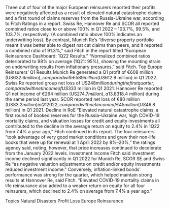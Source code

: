 Three out of four of the major European reinsurers reported their profits were negatively affected as a result of elevated natural catastrophe claims and a first round of claims reserves from the Russia-Ukraine war, according to Fitch Ratings in a report.
Swiss Re, Hannover Re and SCOR all reported combined ratios close to or above 100% in Q1 2022 – 103.7%, 99.5%, and 103.7%, respectively. (A combined ratio above 100% indicates an underwriting loss).
By contrast, Munich Re’s “diverse property portfolio meant it was better able to digest nat cat claims than peers, and it reported a combined ratio of 91.3%,” said Fitch in the report titled “European Reinsurance Dashboard: 1Q22 Results.”
“Normalized combined ratios deteriorated to 98% on average (1Q21: 95%), showing the mounting strain on underwriting results from inflationary pressures,” said Fitch.
Top Europe Reinsurers’ Q1 Results
Munich Re generated a Q1 profit of €608 million (US$632.6 million), compared with €589 million (US$612.9 million) in Q1 2022.
Swiss Re reported group net loss of US$248 million during the first quarter, compared with net income of US$333 million in Q1 2021.
Hannover Re reported Q1 net income of €264 million (US$274.7 million), a 13.8% decrease from €306 million (US$318.4 million) during the same period last year.
SCOR reported net loss of €80 million (US$83.2 million) in Q1 2022, compared with net income of €45 million (US$46.8 million) in Q1 2021.
Decline in RoE
“Elevated natural catastrophe claims, a first round of booked reserves for the Russia–Ukraine war, high COVID-19 mortality claims, and valuation losses for credit and equity investments all contributed to the decline in the average return on equity to 2.4% in 1Q22 from 7.4% a year ago,” Fitch continued in its report.
The four reinsurers “took advantage of very good market conditions and grew their non-life books that were up for renewal at 1 April 2022 by 8%–20%,” the ratings agency said, noting, however, that price increases continued to decelerate from the January 2022 levels.
Investment Income
Fitch said investment income declined significantly in Q1 2022 for Munich Re, SCOR SE and Swiss Re “as negative valuation adjustments on credit and/or equity investments reduced investment income.”
Conversely, inflation-linked bonds’ performance was strong for the quarter, which helped maintain strong results at Hannover Re, said Fitch.
“Elevated COVID-19 mortality claims in life reinsurance also added to a weaker return on equity for all four reinsurers, which declined to 2.4% on average from 7.4% a year ago.”

Topics
Natural Disasters
Profit Loss
Europe
Reinsurance
